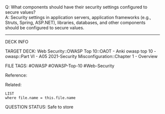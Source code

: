 Q: What components should have their security settings configured to secure values?  
A: Security settings in application servers, application frameworks (e.g., Struts, Spring, ASP.NET), libraries, databases, and other components should be configured to secure values.
<!--ID: 1697070653449-->

---

DECK INFO

TARGET DECK: Web Security::OWASP Top 10::OAOT - Anki owasp top 10 - owasp::Part VI - A05 2021-Security Misconfiguration::Chapter 1 - Overview

FILE TAGS: #OWASP #OWASP-Top-10 #Web-Security

Reference:

Related:

```dataview
LIST
where file.name = this.file.name
```

QUESTION STATUS: Safe to store